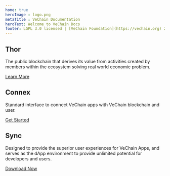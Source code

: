 ```yaml
---
home: true
heroImage : logo.png
metaTitle : VeChain Documentation
heroText: Welcome to VeChain Docs
footer: LGPL 3.0 licensed | [VeChain Foundation](https://vechain.org) 2020-Present
---
```

<div class="features">
  <div class="feature">
    <h2>Thor</h2>
    <p>The public blockchain that derives its value from activities created by members within the ecosystem solving real world economic problem.</p>
    <a href=/thor/learn/>Learn More</a>
  </div>
  <div class="feature">
    <h2>Connex</h2>
    <p>Standard interface to connect VeChain apps with VeChain blockchain and user.</p>
     <a href=/connex/>Get Started</a>
  </div>
  <div class="feature">
    <h2>Sync</h2>
    <p>Designed to provide the superior user experiences for VeChain Apps, and serves as the dApp environment to provide unlimited potential for developers and users.</p>
    <a href=/sync/download-and-install.html>Download Now</a>
  </div>
</div>
